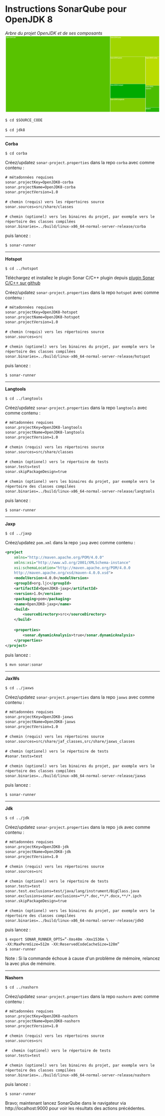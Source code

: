# Instructions SonarQube pour OpenJDK 8

*Arbre du projet OpenJDK et de ses composants*
![](SonarQube-OpenJDK.jpg)

```
$ cd $SOURCE_CODE

$ cd jdk8
```
---

**Corba**
```
$ cd corba
```
Créez/updatez ```sonar-project.properties``` dans la repo ```corba``` avec comme contenu :
```
# métadonnées requises
sonar.projectKey=OpenJDK8-corba
sonar.projectName=OpenJDK8-corba
sonar.projectVersion=1.0

# chemin (requis) vers les répertoires source
sonar.sources=src/share/classes

# chemin (optionel) vers les binaires du projet, par exemple vers le répertoire des classes compilées
sonar.binaries=../build/linux-x86_64-normal-server-release/corba

```

puis lancez :

```
$ sonar-runner
```
---

**Hotspot**
```
$ cd ../hotspot
```
Téléchargez et installez le plugin Sonar C/C++ plugin depuis
[plugin Sonar C/C++ sur github](https://github.com/wenns/sonar-cxx)


Créez/updatez ```sonar-project.properties``` dans la repo  ```hotspot``` avec comme contenu :

```
# métadonnées requises
sonar.projectKey=OpenJDK8-hotspot
sonar.projectName=OpenJDK8-hotspot
sonar.projectVersion=1.0

# chemin (requis) vers les répertoires source
sonar.sources=src

# chemin (optionel) vers les binaires du projet, par exemple vers le répertoire des classes compilées
sonar.binaries=../build/linux-x86_64-normal-server-release/hotspot
```
puis lancez :

```
$ sonar-runner
```
---

**Langtools**
```
$ cd ../langtools
```

Créez/updatez ```sonar-project.properties``` dans la repo  ```langtools``` avec comme contenu :

```
# métadonnées requises
sonar.projectKey=OpenJDK8-langtools
sonar.projectName=OpenJDK8-langtools
sonar.projectVersion=1.0

# chemin (requis) vers les répertoires source
sonar.sources=src/share/classes

# chemin (optionel) vers le répertoire de tests
sonar.tests=test
sonar.skipPackageDesign=true

# chemin (optionel) vers les binaires du projet, par exemple vers le répertoire des classes compilées
sonar.binaries=../build/linux-x86_64-normal-server-release/langtools
```
puis lancez :

```
$ sonar-runner
```
---

**Jaxp**
```
$ cd ../jaxp
```

Créez/updatez ```pom.xml``` dans la repo ```jaxp``` avec comme contenu :
```xml
<project
    xmlns="http://maven.apache.org/POM/4.0.0"
    xmlns:xsi="http://www.w3.org/2001/XMLSchema-instance"
    xsi:schemaLocation="http://maven.apache.org/POM/4.0.0 
    http://maven.apache.org/xsd/maven-4.0.0.xsd">
    <modelVersion>4.0.0</modelVersion>
    <groupId>org.ljc</groupId>
    <artifactId>OpenJDK8-jaxp</artifactId>
    <version>1.0</version>
    <packaging>pom</packaging>
    <name>OpenJDK8-jaxp</name>
    <build>
        <sourceDirectory>src</sourceDirectory>
    </build>

    <properties>
        <sonar.dynamicAnalysis>true</sonar.dynamicAnalysis>
    </properties>
</project>
```
puis lancez :

```
$ mvn sonar:sonar
```
---
**JaxWs**
```
$ cd ../jaxws
```
Créez/updatez ```sonar-project.properties``` dans la repo  ```jaxws``` avec comme contenu :

```
# métadonnées requises
sonar.projectKey=OpenJDK8-jaxws
sonar.projectName=OpenJDK8-jaxws
sonar.projectVersion=1.0

# chemin (requis) vers les répertoires source
sonar.sources=src/share/jaf_classes,src/share/jaxws_classes

# chemin (optionel) vers le répertoire de tests
#sonar.tests=test

# chemin (optionel) vers les binaires du projet, par exemple vers le répertoire des classes compilées
sonar.binaries=../build/linux-x86_64-normal-server-release/jaxws
```

puis lancez :

```
$ sonar-runner
```
---
**Jdk**
```
$ cd ../jdk
```

Créez/updatez ```sonar-project.properties``` dans la repo ```jdk``` avec comme contenu :

```
# métadonnées requises
sonar.projectKey=OpenJDK8-jdk
sonar.projectName=OpenJDK8-jdk
sonar.projectVersion=1.0

# chemin (requis) vers les répertoires source
sonar.sources=src

# chemin (optionel) vers le répertoire de tests
sonar.tests=test
sonar.test.exclusions=test/java/lang/instrument/BigClass.java
sonar.exclusions=sonar.exclusions=**/*.doc,**/*.docx,**/*.ipch
sonar.skipPackageDesign=true

# chemin (optionel) vers les binaires du projet, par exemple vers le répertoire des classes compilées
sonar.binaries=../build/linux-x86_64-normal-server-release/jdkO
```

puis lancez :

```
$ export SONAR_RUNNER_OPTS=”-Xms40m -Xmx1536m \
-XX:MaxPermSize=512m -XX:ReservedCodeCacheSize=128m”
$ sonar-runner
```

Note : Si la commande échoue à cause d'un problème de mémoire, relancez la avec plus de mémoire.

---

**Nashorn**

```
$ cd ../nashorn
```

Créez/updatez ```sonar-project.properties``` dans la repo ```nashorn``` avec comme contenu :

```
# métadonnées requises
sonar.projectKey=OpenJDK8-nashorn
sonar.projectName=OpenJDK8-nashorn
sonar.projectVersion=1.0

# chemin (requis) vers les répertoires source
sonar.sources=src

#  chemin (optionel) vers le répertoire de tests
sonar.tests=test

# chemin (optionel) vers les binaires du projet, par exemple vers le répertoire des classes compilées
sonar.binaries=../build/linux-x86_64-normal-server-release/nashorn
```

puis lancez :

```
$ sonar-runner
```

Bravo; maintenant lancez SonarQube dans le navigateur via http://localhost:9000 pour voir les résultats des actions précédentes.
